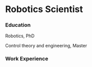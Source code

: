 # Robotics Scientist

### Education

Robotics, PhD

Control theory and engineering, Master

### Work Experience
